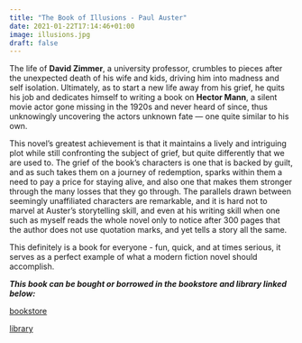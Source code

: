 ```yaml
---
title: "The Book of Illusions - Paul Auster"
date: 2021-01-22T17:14:46+01:00
image: illusions.jpg
draft: false
---
```



The life of **David Zimmer**, a university professor, crumbles to pieces after the unexpected death of his wife and kids, driving him into madness and self isolation. Ultimately, as to start a new life away from his grief, he quits his job and dedicates himself to writing a book on **Hector Mann**, a silent movie actor gone missing in the 1920s and never heard of since, thus unknowingly uncovering the actors unknown fate — one quite similar to his own.


This novel’s greatest achievement is that it maintains a lively and intriguing plot while still confronting the subject of grief, but quite differently that we are used to. The grief of the book’s characters is one that is backed by guilt, and as such takes them on a journey of redemption, sparks within them a need to pay a price for staying alive, and also one that makes them stronger through the many losses that they go through. The parallels drawn between seemingly unaffiliated characters are remarkable, and it is hard not to marvel at Auster’s storytelling skill, and even at his writing skill when one such as myself reads the whole novel only to notice after 300 pages that the author does not use quotation marks, and yet tells a story all the same.


This definitely is a book for everyone - fun, quick, and at times serious, it serves as a perfect example of what a modern fiction novel should accomplish.


***This book can be bought or borrowed in the bookstore and library linked below:***


[bookstore](http://www.buybook.ba/shop/product/1693/the-book-of-illusions) 


[library](https://plus.bh.cobiss.net/opac7/bib/bgsa/13731388)